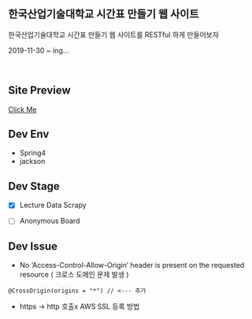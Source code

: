 ## 한국산업기술대학교 시간표 만들기 웹 사이트
한국산업기술대학교 시간표 만들기 웹 사이트를 RESTful 하게 만들어보자

2019-11-30 ~ ing...


</br>

## Site Preview
<a href="http://13.125.253.127:8080/kpu-schedule/"> Click Me </a>

## Dev Env
* Spring4
* jackson

## Dev Stage
* [x] Lecture Data Scrapy
* [ ] Anonymous Board


## Dev Issue
* No ‘Access-Control-Allow-Origin’ header is present on the requested resource ( 크로스 도메인 문제 발생 )

```
@CrossOrigin(origins = "*") // <--- 추가 
```

* https -> http 호출x AWS SSL 등록 방법